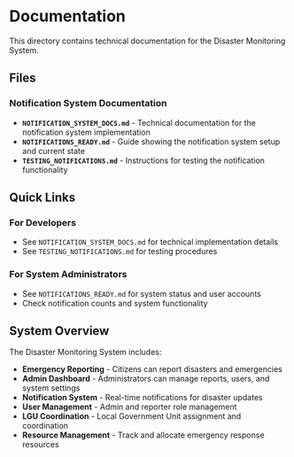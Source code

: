 # Documentation

This directory contains technical documentation for the Disaster Monitoring System.

## Files

### Notification System Documentation
- **`NOTIFICATION_SYSTEM_DOCS.md`** - Technical documentation for the notification system implementation
- **`NOTIFICATIONS_READY.md`** - Guide showing the notification system setup and current state
- **`TESTING_NOTIFICATIONS.md`** - Instructions for testing the notification functionality

## Quick Links

### For Developers
- See `NOTIFICATION_SYSTEM_DOCS.md` for technical implementation details
- See `TESTING_NOTIFICATIONS.md` for testing procedures

### For System Administrators  
- See `NOTIFICATIONS_READY.md` for system status and user accounts
- Check notification counts and system functionality

## System Overview

The Disaster Monitoring System includes:
- **Emergency Reporting** - Citizens can report disasters and emergencies
- **Admin Dashboard** - Administrators can manage reports, users, and system settings
- **Notification System** - Real-time notifications for disaster updates
- **User Management** - Admin and reporter role management
- **LGU Coordination** - Local Government Unit assignment and coordination
- **Resource Management** - Track and allocate emergency response resources